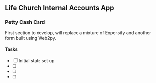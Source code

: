 ## Life Church Internal Accounts App

### Petty Cash Card
First section to develop, will replace a mixture of Expensify and another form built using Web2py.

#### Tasks
- [ ] Initial state set up
- [ ]
- [ ]
- [ ]
